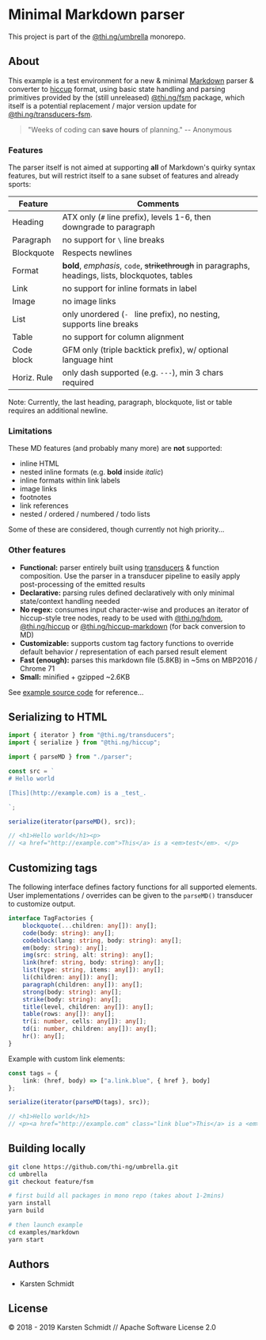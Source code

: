 # Minimal Markdown parser

This project is part of the
[@thi.ng/umbrella](https://github.com/thi-ng/umbrella/) monorepo.

## About

This example is a test environment for a new & minimal
[Markdown](https://en.wikipedia.org/wiki/Markdown) parser & converter to
[hiccup](https://github.com/thi-ng/umbrella/tree/master/packages/hiccup)
format, using basic state handling and parsing primitives provided by
the (still unreleased)
[@thi.ng/fsm](https://github.com/thi-ng/umbrella/tree/feature/fsm/packages/fsm)
package, which itself is a potential replacement / major version update
for
[@thi.ng/transducers-fsm](https://github.com/thi-ng/umbrella/tree/master/packages/transducers-fsm).

> "Weeks of coding can **save hours** of planning."
> -- Anonymous

### Features

The parser itself is not aimed at supporting **all** of Markdown's
quirky syntax features, but will restrict itself to a sane subset of
features and already sports:

| Feature     | Comments                                                                                            |
|-------------|-----------------------------------------------------------------------------------------------------|
| Heading     | ATX only (`#` line prefix), levels 1-6, then downgrade to paragraph                                 |
| Paragraph   | no support for `\` line breaks                                                                      |
| Blockquote  | Respects newlines                                                                                   |
| Format      | **bold**, _emphasis_, `code`, ~~strikethrough~~ in paragraphs, headings, lists, blockquotes, tables |
| Link        | no support for inline formats in label                                                              |
| Image       | no image links                                                                                      |
| List        | only unordered (`- ` line prefix), no nesting, supports line breaks                                 |
| Table       | no support for column alignment                                                                     |
| Code block  | GFM only (triple backtick prefix), w/ optional language hint                                        |
| Horiz. Rule | only dash supported (e.g. `---`), min 3 chars required                                              |

Note: Currently, the last heading, paragraph, blockquote, list or table requires an additional newline.

### Limitations

These MD features (and probably many more) are **not** supported:

- inline HTML
- nested inline formats (e.g. **bold** inside _italic_)
- inline formats within link labels
- image links
- footnotes
- link references
- nested / ordered / numbered / todo lists

Some of these are considered, though currently not high priority...

### Other features

- **Functional:** parser entirely built using
  [transducers](https://github.com/thi-ng/umbrella/tree/master/packages/transducers)
  & function composition. Use the parser in a transducer pipeline to
  easily apply post-processing of the emitted results
- **Declarative:** parsing rules defined declaratively with only minimal
  state/context handling needed
- **No regex:** consumes input character-wise and produces an iterator
  of hiccup-style tree nodes, ready to be used with
  [@thi.ng/hdom](https://github.com/thi-ng/umbrella/tree/master/packages/hdom),
  [@thi.ng/hiccup](https://github.com/thi-ng/umbrella/tree/master/packages/hiccup)
  or
  [@thi.ng/hiccup-markdown](https://github.com/thi-ng/umbrella/tree/master/packages/hiccup-markdown)
  (for back conversion to MD)
- **Customizable:** supports custom tag factory functions to override
  default behavior / representation of each parsed result element
- **Fast (enough):** parses this markdown file (5.8KB) in ~5ms on MBP2016 / Chrome 71
- **Small:** minified + gzipped ~2.6KB

See [example source
code](https://github.com/thi-ng/umbrella/tree/feature/fsm/examples/markdown/src/)
for reference...

## Serializing to HTML

```ts
import { iterator } from "@thi.ng/transducers";
import { serialize } from "@thi.ng/hiccup";

import { parseMD } from "./parser";

const src = `
# Hello world

[This](http://example.com) is a _test_.

`;

serialize(iterator(parseMD(), src));

// <h1>Hello world</h1><p>
// <a href="http://example.com">This</a> is a <em>test</em>. </p>
```

## Customizing tags

The following interface defines factory functions for all supported
elements. User implementations / overrides can be given to the
`parseMD()` transducer to customize output.

```ts
interface TagFactories {
    blockquote(...children: any[]): any[];
    code(body: string): any[];
    codeblock(lang: string, body: string): any[];
    em(body: string): any[];
    img(src: string, alt: string): any[];
    link(href: string, body: string): any[];
    list(type: string, items: any[]): any[];
    li(children: any[]): any[];
    paragraph(children: any[]): any[];
    strong(body: string): any[];
    strike(body: string): any[];
    title(level, children: any[]): any[];
    table(rows: any[]): any[];
    tr(i: number, cells: any[]): any[];
    td(i: number, children: any[]): any[];
    hr(): any[];
}
```

Example with custom link elements:

```ts
const tags = {
    link: (href, body) => ["a.link.blue", { href }, body]
};

serialize(iterator(parseMD(tags), src));

// <h1>Hello world</h1>
// <p><a href="http://example.com" class="link blue">This</a> is a <em>test</em>. </p>
```

## Building locally

```bash
git clone https://github.com/thi-ng/umbrella.git
cd umbrella
git checkout feature/fsm

# first build all packages in mono repo (takes about 1-2mins)
yarn install
yarn build

# then launch example
cd examples/markdown
yarn start
```

## Authors

- Karsten Schmidt

## License

© 2018 - 2019 Karsten Schmidt // Apache Software License 2.0

